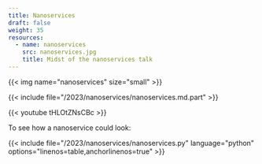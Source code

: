 ```yaml
---
title: Nanoservices
draft: false
weight: 35
resources:
  - name: nanoservices
    src: nanoservices.jpg
    title: Midst of the nanoservices talk
---
```


{{< img name="nanoservices" size="small" >}}

{{< include file="/2023/nanoservices/nanoservices.md.part" >}}

{{< youtube tHLOtZNsCBc >}}

To see how a nanoservice could look:

{{< include file="/2023/nanoservices/nanoservices.py" language="python" options="linenos=table,anchorlinenos=true" >}}
